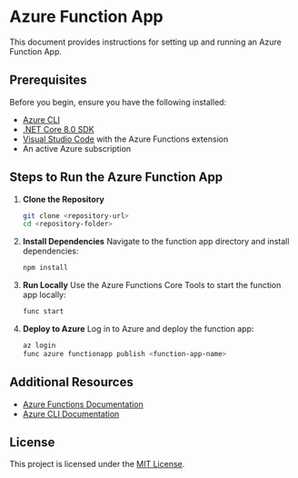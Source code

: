 # Azure Function App

This document provides instructions for setting up and running an Azure Function App.

## Prerequisites

Before you begin, ensure you have the following installed:
- [Azure CLI](https://learn.microsoft.com/en-us/cli/azure/install-azure-cli)
- [.NET Core 8.0 SDK](https://dotnet.microsoft.com/download/dotnet/8.0)
- [Visual Studio Code](https://code.visualstudio.com/) with the Azure Functions extension
- An active Azure subscription

## Steps to Run the Azure Function App

1. **Clone the Repository**
    ```bash
    git clone <repository-url>
    cd <repository-folder>
    ```

2. **Install Dependencies**
    Navigate to the function app directory and install dependencies:
    ```bash
    npm install
    ```

3. **Run Locally**
    Use the Azure Functions Core Tools to start the function app locally:
    ```bash
    func start
    ```

4. **Deploy to Azure**
    Log in to Azure and deploy the function app:
    ```bash
    az login
    func azure functionapp publish <function-app-name>
    ```

## Additional Resources

- [Azure Functions Documentation](https://learn.microsoft.com/en-us/azure/azure-functions/)
- [Azure CLI Documentation](https://learn.microsoft.com/en-us/cli/azure/)

## License

This project is licensed under the [MIT License](LICENSE).